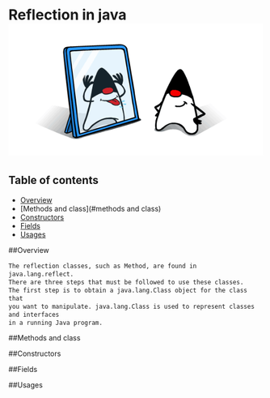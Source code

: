 # Reflection in java  ![java reflection](src/main/resources/img.png)

## Table of contents


* [Overview](#overview)
* [Methods and class](#methods and class)
* [Constructors](#constructors)
* [Fields](#fields)
* [Usages](#usages)



##Overview
```
The reflection classes, such as Method, are found in java.lang.reflect. 
There are three steps that must be followed to use these classes. 
The first step is to obtain a java.lang.Class object for the class that 
you want to manipulate. java.lang.Class is used to represent classes and interfaces 
in a running Java program.
```


##Methods and class




##Constructors




##Fields




##Usages
